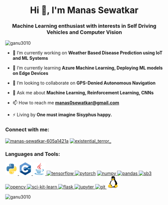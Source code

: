 <h1 align="center">Hi 👋, I'm Manas Sewatkar</h1>
<h3 align="center">Machine Learning enthusiast with interests in Self Driving Vehicles and Computer Vision</h3>

<p align="left"> <img src="https://komarev.com/ghpvc/?username=ganu3010&label=Profile%20hits&color=009dff&style=plastic" alt="ganu3010" /> </p>

- 🔭 I’m currently working on **Weather Based Disease Prediction using IoT and ML Systems**

- 🌱 I’m currently learning **Azure Machine Learning, Deploying ML models on Edge Devices**

- 👯 I’m looking to collaborate on **GPS-Denied Autonomous Navigation**

- 💬 Ask me about **Machine Learning, Reinforcement Learning, CNNs**

- 📫 How to reach me **manas0sewatkar@gmail.com**

- ⚡ Living by **One must imagine Sisyphus happy.**

<h3 align="left">Connect with me:</h3>
<p align="left">
<a href="https://linkedin.com/in/manas-sewatkar-605a1421a" target="blank"><img align="center" src="https://raw.githubusercontent.com/rahuldkjain/github-profile-readme-generator/master/src/images/icons/Social/linked-in-alt.svg" alt="manas-sewatkar-605a1421a" height="30" width="40" /></a>
<a href="https://www.instagram.com/existential_terror_/" target="blank"><img align="center" src="https://raw.githubusercontent.com/rahuldkjain/github-profile-readme-generator/master/src/images/icons/Social/instagram.svg" alt="existential_terror_" height="30" width="40" /></a>
</p>

<h3 align="left">Languages and Tools:</h3>
<p align="left"> <a href="https://www.python.org" target="_blank" rel="noreferrer"> <img src="https://raw.githubusercontent.com/devicons/devicon/master/icons/python/python-original.svg" alt="python" width="40" height="40"/> <a href="https://www.w3schools.com/cpp/" target="_blank" rel="noreferrer"> <img src="https://raw.githubusercontent.com/devicons/devicon/master/icons/cplusplus/cplusplus-original.svg" alt="cplusplus" width="40" height="40"/> </a> <a href="https://www.java.com" target="_blank" rel="noreferrer"> <img src="https://raw.githubusercontent.com/devicons/devicon/master/icons/java/java-original.svg" alt="java" width="40" height="40"/> </a> <a href="https://www.tensorflow.org" target="_blank" rel="noreferrer"> <img src="https://www.vectorlogo.zone/logos/tensorflow/tensorflow-icon.svg" alt="tensorflow" width="40" height="40"/> </a> <a href = "https://pytorch.org/" target = "_blank" rel = "noreferrer"> <img src = "https://upload.wikimedia.org/wikipedia/commons/1/10/PyTorch_logo_icon.svg" width = "40" height = "40" alt = "pytorch"></a> <a href="https://numpy.org/" target="_blank" rel="noreferrer"> <img src="https://numpy.org/images/logo.svg" alt="numpy" width="40" height="40"/> </a> <a href="https://pandas.pydata.org/" target="_blank" rel="noreferrer"> <img src="https://pandas.pydata.org/static/img/pandas_white.svg" alt="pandas" width="40" height="40"/> </a> <a href = "https://stable-baselines3.readthedocs.io/en/master/index.html" target = "_blank" rel = "noreferrer"> <img src = "https://github.com/DLR-RM/stable-baselines3/blob/master/docs/_static/img/logo.png" width = "40" height = "40" alt = "sb3"/></a> <a href="https://opencv.org/" target="_blank" rel="noreferrer"> <img src="https://www.vectorlogo.zone/logos/opencv/opencv-icon.svg" alt="opencv" width="40" height="40"/> </a> <a href="https://scikit-learn.org/stable" target="_blank" rel="noreferrer"> <img src="https://play-lh.googleusercontent.com/WNf1faY-_zBjmY6tyNw6m9ZLQm1DsJOszDD44CY_8Wa9aq9LfhUjSfX65P4RmygVDP1c=w240-h480-rw" alt="sci-kit-learn" width="40" height="40"/> </a> <a href = "https://flask.palletsprojects.com/en/3.0.x/" target="_blank" rel="noreferrer"> <img src = "https://github.com/pallets/flask/blob/main/docs/_static/shortcut-icon.png" alt = "flask" width = "40" height = "40"/></a><a href="https://jupyter.org/" target="_blank" rel="noreferrer"> <img src="https://cdn.icon-icons.com/icons2/2667/PNG/512/jupyter_app_icon_161280.png" alt="jupyter" width="40" height="40"/> </a> <a href="https://git-scm.com/" target="_blank" rel="noreferrer"> <img src="https://www.vectorlogo.zone/logos/git-scm/git-scm-icon.svg" alt="git" width="40" height="40"/> </a> <a href="https://www.linux.org/" target="_blank" rel="noreferrer"> <img src="https://raw.githubusercontent.com/devicons/devicon/master/icons/linux/linux-original.svg" alt="linux" width="40" height="40"/> </a> </p>

<p><img align="center" src="https://github-readme-stats.vercel.app/api/top-langs?username=ganu3010&show_icons=true&theme=dark&locale=en&layout=compact" alt="ganu3010" /></p>


<!---
Ganu3010/Ganu3010 is a ✨ special ✨ repository because its `README.md` (this file) appears on your GitHub profile.
You can click the Preview link to take a look at your changes.
--->
